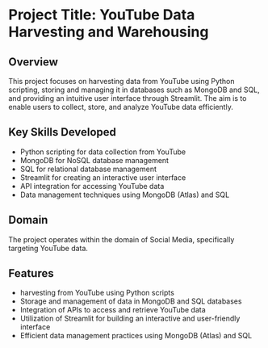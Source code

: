 # Project Title: YouTube Data Harvesting and Warehousing

## Overview
This project focuses on harvesting data from YouTube using Python scripting, storing and managing it in databases such as MongoDB and SQL, and providing an intuitive user interface through Streamlit. The aim is to enable users to collect, store, and analyze YouTube data efficiently.

## Key Skills Developed
- Python scripting for data collection from YouTube
- MongoDB for NoSQL database management
- SQL for relational database management
- Streamlit for creating an interactive user interface
- API integration for accessing YouTube data
- Data management techniques using MongoDB (Atlas) and SQL
  
## Domain
The project operates within the domain of Social Media, specifically targeting YouTube data.

## Features
- harvesting from YouTube using Python scripts
- Storage and management of data in MongoDB and SQL databases
- Integration of APIs to access and retrieve YouTube data
- Utilization of Streamlit for building an interactive and user-friendly interface
- Efficient data management practices using MongoDB (Atlas) and SQL

